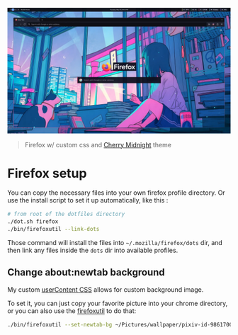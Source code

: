 ![firefox preview](../.github/assets/firefox.webp)

> Firefox w/ custom css and [Cherry Midnight](https://addons.mozilla.org/en-US/firefox/addon/cherry-midnight) theme

# Firefox setup

You can copy the necessary files into your own firefox profile directory. Or use the install script to set it up automatically, like this :

```bash
# from root of the dotfiles directory
./dot.sh firefox
./bin/firefoxutil --link-dots

```

Those command will install the files into `~/.mozilla/firefox/dots` dir, and then link any files inside the `dots` dir into available profiles.

## Change about:newtab background

My custom [userContent CSS](userContent.css) allows for custom background image.

To set it, you can just copy your favorite picture into your chrome directory, or you can also use the [firefoxutil](../bin/firefoxutil) to do that:

```bash
./bin/firefoxutil --set-newtab-bg ~/Pictures/wallpaper/pixiv-id-98617008-1080.jpg
```
